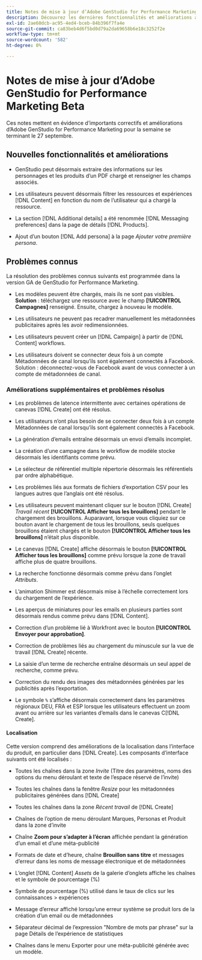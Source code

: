 ```yaml
---
title: Notes de mise à jour d’Adobe GenStudio for Performance Marketing Beta
description: Découvrez les dernières fonctionnalités et améliorations apportées à Adobe GenStudio for Performance Marketing.
exl-id: 2ae60dcb-ac95-4ed4-bceb-84b396f7fa4e
source-git-commit: ca83beb4d6f5bd0d79a2da69658b6e18c3252f2e
workflow-type: tm+mt
source-wordcount: '582'
ht-degree: 0%

---
```


# Notes de mise à jour d’Adobe GenStudio for Performance Marketing Beta

Ces notes mettent en évidence d’importants correctifs et améliorations d’Adobe GenStudio for Performance Marketing pour la semaine se terminant le 27 septembre.

## Nouvelles fonctionnalités et améliorations

* GenStudio peut désormais extraire des informations sur les personnages et les produits d’un PDF chargé et renseigner les champs associés. <!-- GS-3806 -->

* Les utilisateurs peuvent désormais filtrer les ressources et expériences [!DNL Content] en fonction du nom de l’utilisateur qui a chargé la ressource. <!-- GS-1808 -->

* La section [!DNL Additional details] a été renommée [!DNL Messaging preferences] dans la page de détails [!DNL Products]. <!-- GS-5133 5134 -->

* Ajout d’un bouton [!DNL Add persona] à la page _Ajouter votre première persona_. <!-- GS-5132 -->

## Problèmes connus

La résolution des problèmes connus suivants est programmée dans la version GA de GenStudio for Performance Marketing.

* Les modèles peuvent être chargés, mais ils ne sont pas visibles. **Solution** : téléchargez une ressource avec le champ **[!UICONTROL Campagnes]** renseigné. Ensuite, chargez à nouveau le modèle. <!-- GS-4815 5650-->

* Les utilisateurs ne peuvent pas recadrer manuellement les métadonnées publicitaires après les avoir redimensionnées. <!-- GS-5871 -->

* Les utilisateurs peuvent créer un [!DNL Campaign] à partir de [!DNL Content] workflows. <!-- GS-5650 -->

* Les utilisateurs doivent se connecter deux fois à un compte Métadonnées de canal lorsqu’ils sont également connectés à Facebook. Solution : déconnectez-vous de Facebook avant de vous connecter à un compte de métadonnées de canal. <!-- GS-3009 -->

### Améliorations supplémentaires et problèmes résolus

* Les problèmes de latence intermittente avec certaines opérations de canevas [!DNL Create] ont été résolus. <!-- GS-5203 -->

* Les utilisateurs n’ont plus besoin de se connecter deux fois à un compte Métadonnées de canal lorsqu’ils sont également connectés à Facebook. <!-- GS-4806 -->

* La génération d’emails entraîne désormais un envoi d’emails incomplet. <!-- GS-5209 -->

* La création d’une campagne dans le workflow de modèle stocke désormais les identifiants comme prévu.  <!-- GS-4923 -->

* Le sélecteur de référentiel multiple répertorie désormais les référentiels par ordre alphabétique. <!-- GS-5553 -->

* Les problèmes liés aux formats de fichiers d’exportation CSV pour les langues autres que l’anglais ont été résolus. <!-- GS-5141 -->

* Les utilisateurs peuvent maintenant cliquer sur le bouton [!DNL Create] _Travail récent_ **[!UICONTROL Afficher tous les brouillons]** pendant le chargement des brouillons. Auparavant, lorsque vous cliquiez sur ce bouton avant le chargement de tous les brouillons, seuls quelques brouillons étaient chargés et le bouton **[!UICONTROL Afficher tous les brouillons]** n’était plus disponible. <!-- GS-3938 -->

* Le canevas [!DNL Create] affiche désormais le bouton **[!UICONTROL Afficher tous les brouillons]** comme prévu lorsque la zone de travail affiche plus de quatre brouillons. <!-- GS-5588 -->

* La recherche fonctionne désormais comme prévu dans l’onglet _Attributs_. <!-- GS-5658 -->

* L’animation Shimmer est désormais mise à l’échelle correctement lors du chargement de l’expérience. <!-- GS-5574 -->

* Les aperçus de miniatures pour les emails en plusieurs parties sont désormais rendus comme prévu dans [!DNL Content]. <!-- GS-5258 -->

* Correction d’un problème lié à Workfront avec le bouton **[!UICONTROL Envoyer pour approbation]**. <!-- GS-5847 -->

* Correction de problèmes liés au chargement du minuscule sur la vue de travail [!DNL Create] récente. <!-- GS-5589 -->

* La saisie d’un terme de recherche entraîne désormais un seul appel de recherche, comme prévu.  <!-- GS-2999 -->

* Correction du rendu des images des métadonnées générées par les publicités après l’exportation. <!-- GS-5749 -->

* Le symbole `%` s’affiche désormais correctement dans les paramètres régionaux DEU, FRA et ESP lorsque les utilisateurs effectuent un zoom avant ou arrière sur les variantes d’emails dans le canevas C[!DNL Create]. <!-- GS-5007 -->


#### Localisation

Cette version comprend des améliorations de la localisation dans l’interface du produit, en particulier dans [!DNL Create]. Les composants d’interface suivants ont été localisés : <!-- GS-5295 -->

* Toutes les chaînes dans la zone _Invite_ (Titre des paramètres, noms des options du menu déroulant et texte de l’espace réservé de l’invite) <!-- GS-5027 -->

* Toutes les chaînes dans la fenêtre _Resize_ pour les métadonnées publicitaires générées dans [!DNL Create] <!-- GS-5035 -->

* Toutes les chaînes dans la zone _Récent travail_ de [!DNL Create] <!-- GS-5037 -->

* Chaînes de l’option de menu déroulant Marques, Personas et Produit dans la zone d’invite <!-- GS-5293 -->

* Chaîne **Zoom pour s’adapter à l’écran** affichée pendant la génération d’un email et d’une méta-publicité <!-- GS-5063 -->

* Formats de date et d’heure, chaîne **Brouillon sans titre** et messages d’erreur dans les noms de message électronique et de métadonnées <!-- GS-5023 5022 5048-->

* L’onglet [!DNL Content] _Assets_ de la galerie d’onglets affiche les chaînes et le symbole de pourcentage (%) <!-- GS-4983 4984-->

* Symbole de pourcentage (%) utilisé dans le taux de clics sur les connaissances > expériences <!-- GS-4279 -->

* Message d’erreur affiché lorsqu’une erreur système se produit lors de la création d’un email ou de métadonnées <!-- GS-5061 -->

* Séparateur décimal de l’expression &quot;Nombre de mots par phrase&quot; sur la page Détails de l’expérience de statistiques <!-- GS-4986 -->

* Chaînes dans le menu Exporter pour une méta-publicité générée avec un modèle. <!-- GS-5031 -->

